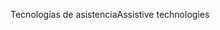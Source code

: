 <span data-ttu-id="df2a9-101">Tecnologías de asistencia</span><span class="sxs-lookup"><span data-stu-id="df2a9-101">Assistive technologies</span></span>